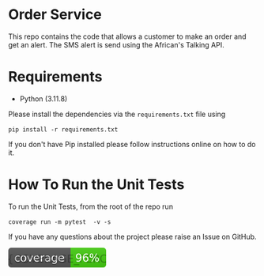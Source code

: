 # Order Service

This repo contains the code that allows a customer to make an order and get an alert. The SMS alert is send using the African's Talking API. 

# Requirements
* Python (3.11.8)

Please install the dependencies via the `requirements.txt` file using 
```commandline
pip install -r requirements.txt
```
If you don't have Pip installed please follow instructions online on how to do it.

# How To Run the Unit Tests
To run the Unit Tests, from the root of the repo run
```commandline
coverage run -m pytest  -v -s
```

If you have any questions about the project please raise an Issue on GitHub. 

[![Coverage Status](coverage.svg)](https://github.com/OkothPius/Order-Service)